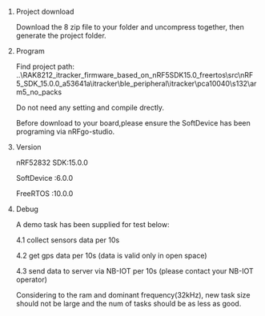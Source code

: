 1. Project download

   Download the 8 zip file to your folder and uncompress together, then generate the project folder.
2. Program

   Find project path:
   ..\RAK8212_itracker_firmware_based_on_nRF5SDK15.0_freertos\src\nRF5_SDK_15.0.0_a53641a\itracker\ble_peripheral\itracker\pca10040\s132\arm5_no_packs
   
   Do not need any setting and compile drectly.
   
   Before download to your board,please ensure the SoftDevice has been programing via nRFgo-studio.
3. Version

   nRF52832 SDK:15.0.0
   
   SoftDevice  :6.0.0
   
   FreeRTOS    :10.0.0
   
4. Debug

   A demo task has been supplied for test below:
   
   4.1 collect sensors data per 10s    
   
   4.2 get gps data per 10s (data is valid only in open space)
   
   4.3 send data to server via NB-IOT per 10s (please contact your NB-IOT operator)
   
   Considering to the ram and dominant frequency(32kHz), new task size should not be large and the num of tasks should be as less as good.
